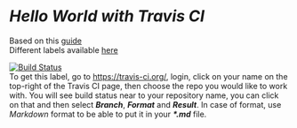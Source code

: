 # *Hello World with Travis CI*
Based on this [guide](https://github.com/softwaresaved/build_and_test_examples/blob/master/travis/HelloWorld.md)<br/>
Different labels available [here](https://shields.io/)

[![Build Status](https://travis-ci.org/heniczyna/travis_ci_python_hello_world.svg?branch=master)](https://travis-ci.org/heniczyna/travis_ci_python_hello_world)<br/>
To get this label, go to <https://travis-ci.org/>, login, click on your name on the top-right of the Travis CI page, then choose the repo you would like to work with. You will see build status near to your repository name, you can click on that and then select _**Branch**_, _**Format**_ and _**Result**_. In case of format, use *Markdown* format to be able to put it in your _**\*.md**_ file.